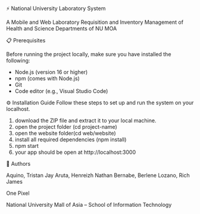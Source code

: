 ⚡ National University Laboratory System

A Mobile and Web Laboratory Requisition and Inventory Management
of Health and Science Departments of NU MOA 


📋 Prerequisites

Before running the project locally, make sure you have installed the following:
- Node.js
 (version 16 or higher)
- npm
 (comes with Node.js)
- Git
- Code editor (e.g., Visual Studio Code)

⚙️ Installation Guide
Follow these steps to set up and run the system on your localhost.
1. download the ZIP file and extract it to your local machine.
2. open the project folder (cd project-name)
3. open the website folder(cd web/website)
4. install all required dependencies (npm install)
5. npm start
6. your app should be open at http://localhost:3000

👥 Authors

Aquino, Tristan Jay
Aruta, Henreizh Nathan
Bernabe, Berlene
Lozano, Rich James 

One Pixel

National University Mall of Asia – School of Information Technology
